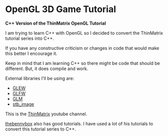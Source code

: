 # OpenGL 3D Game Tutorial
**C++ Version of the ThinMatrix OpenGL Tutorial**

I am trying to learn C++ with OpenGL so I decided to convert the ThinMatrix tutorial series into C++.

If you have any constructive criticism or changes in code that would make this better I encourage it.

Keep in mind that I am learning C++ so there might be code that should be different. But, it does compile and work.

External libraries I'll be using are:
- [GLEW](http://glew.sourceforge.net/)
- [GLFW](http://www.glfw.org/)
- [GLM](http://glm.g-truc.net/0.9.6/index.html)
- [stb_image](https://github.com/nothings/stb)

This is the [ThinMatrix](https://www.youtube.com/user/ThinMatrix) youtube channel.

[thebennybox](https://www.youtube.com/user/thebennybox) also has good tutorials. 
I have used a lot of his tutorials to convert this tutorial series to C++.
